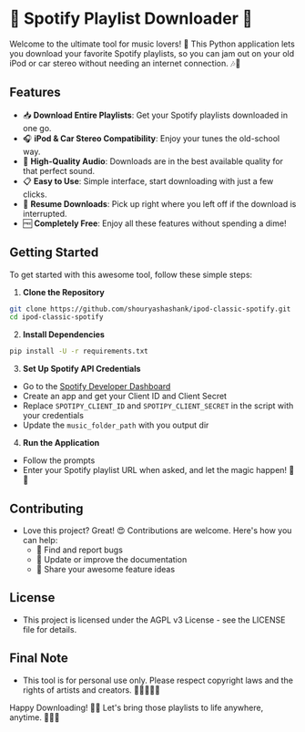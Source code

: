 # 🎵 Spotify Playlist Downloader 🚀

Welcome to the ultimate tool for music lovers! 🎉 This Python application lets you download your favorite Spotify playlists, so you can jam out on your old iPod or car stereo without needing an internet connection. 🎶💾

## Features

- 📥 **Download Entire Playlists**: Get your Spotify playlists downloaded in one go.
- 🎧 **iPod & Car Stereo Compatibility**: Enjoy your tunes the old-school way.
- 🎼 **High-Quality Audio**: Downloads are in the best available quality for that perfect sound.
- 📋 **Easy to Use**: Simple interface, start downloading with just a few clicks.
- 🔄 **Resume Downloads**: Pick up right where you left off if the download is interrupted.
- 🆓 **Completely Free**: Enjoy all these features without spending a dime!

## Getting Started

To get started with this awesome tool, follow these simple steps:

1. **Clone the Repository**

```bash
git clone https://github.com/shouryashashank/ipod-classic-spotify.git
cd ipod-classic-spotify
```
2. **Install Dependencies**

```bash
pip install -U -r requirements.txt
```

3. **Set Up Spotify API Credentials**

- Go to the [Spotify Developer Dashboard](https://developer.spotify.com/dashboard/)
- Create an app and get your Client ID and Client Secret
- Replace `SPOTIPY_CLIENT_ID` and `SPOTIPY_CLIENT_SECRET` in the script with your credentials
- Update the `music_folder_path` with you output dir

4. **Run the Application**

- Follow the prompts
- Enter your Spotify playlist URL when asked, and let the magic happen! 🎩✨

## **Contributing**

- Love this project? Great! 😍 Contributions are welcome. Here's how you can help:
    - 🐛 Find and report bugs
    - 📝 Update or improve the documentation
    - 🌟 Share your awesome feature ideas

## **License**

- This project is licensed under the AGPL v3 License - see the LICENSE file for details.

## **Final Note**

- This tool is for personal use only. Please respect copyright laws and the rights of artists and creators. 🎵👩‍🎤👨‍🎤

Happy Downloading! 🎉🎵 Let's bring those playlists to life anywhere, anytime. 🚗💨🎶